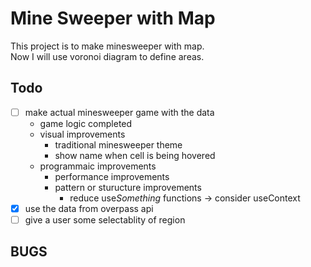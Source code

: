 # Mine Sweeper with Map
This project is to make minesweeper with map.  
Now I will use voronoi diagram to define areas.
## Todo
- [ ] make actual minesweeper game with the data
    - game logic completed
    - visual improvements
        - traditional minesweeper theme
        - show name when cell is being hovered
    - programmaic improvements
        - performance improvements
        - pattern or sturucture improvements
            - reduce use*Something* functions -> consider useContext
- [x] use the data from overpass api
- [ ] give a user some selectablity of region

## BUGS